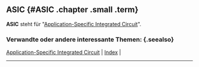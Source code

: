 ## ASIC {#ASIC .chapter .small .term}

**ASIC** steht für "[Application-Specific Integrated Circuit](#Application-Specific-Integrated-Circuit)".

### Verwandte oder andere interessante Themen: {.seealso}

[Application-Specific Integrated Circuit](#Application-Specific-Integrated-Circuit) |
[Index](#Index) |

----


